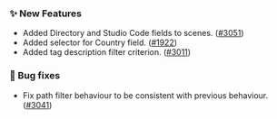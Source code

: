 ### ✨ New Features
* Added Directory and Studio Code fields to scenes. ([#3051](https://github.com/stashapp/stash/pull/3051))
* Added selector for Country field. ([#1922](https://github.com/stashapp/stash/pull/1922))
* Added tag description filter criterion. ([#3011](https://github.com/stashapp/stash/pull/3011))

### 🐛 Bug fixes
* Fix path filter behaviour to be consistent with previous behaviour. ([#3041](https://github.com/stashapp/stash/pull/3041))